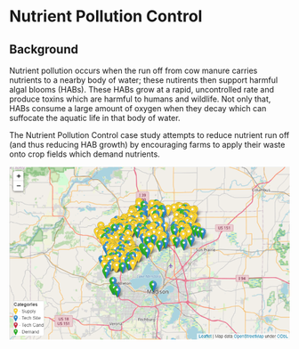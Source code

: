 <h1>Nutrient Pollution Control</h1>

<h2>Background</h2>

<p>
    Nutrient pollution occurs when the run off from cow manure carries nutrients to a nearby body of water; these nutirents then support harmful algal blooms (HABs). These HABs grow at a rapid, uncontrolled rate and produce toxins which are harmful to humans and wildlife. Not only that, HABs consume a large amount of oxygen when they decay which can suffocate the aquatic life in that body of water. 
</p>

<p>
    The Nutrient Pollution Control case study attempts to reduce nutrient run off (and thus reducing HAB growth) by encouraging farms to apply their waste onto crop fields which demand nutrients. 
</p>

<img src="Pictures\nutrient_pol\map.png">

